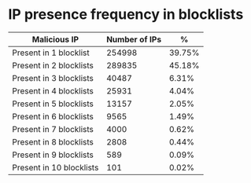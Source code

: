 # IP presence frequency in blocklists
| Malicious IP | Number of IPs | % |
|----|----|----|
| Present in 1 blocklist | 254998 | 39.75% |
| Present in 2 blocklists | 289835 | 45.18% |
| Present in 3 blocklists | 40487 | 6.31% |
| Present in 4 blocklists | 25931 | 4.04% |
| Present in 5 blocklists | 13157 | 2.05% |
| Present in 6 blocklists | 9565 | 1.49% |
| Present in 7 blocklists | 4000 | 0.62% |
| Present in 8 blocklists | 2808 | 0.44% |
| Present in 9 blocklists | 589 | 0.09% |
| Present in 10 blocklists | 101 | 0.02% |
